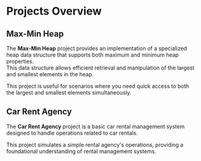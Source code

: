 # Projects Overview

## Max-Min Heap

The **Max-Min Heap** project provides an implementation of a specialized heap data structure that supports both maximum and minimum heap properties.<br>
This data structure allows efficient retrieval and manipulation of the largest and smallest elements in the heap.

This project is useful for scenarios where you need quick access to both the largest and smallest elements simultaneously.

## Car Rent Agency

The **Car Rent Agency** project is a basic car rental management system designed to handle operations related to car rentals.

This project simulates a simple rental agency's operations, providing a foundational understanding of rental management systems.